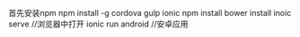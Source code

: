 首先安装npm 
npm install -g cordova gulp ionic
npm install
bower install
inoic serve //浏览器中打开
ionic run android //安卓应用